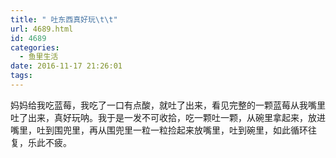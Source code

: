 ```yaml
---
title: " 吐东西真好玩\t\t"
url: 4689.html
id: 4689
categories:
  - 鱼里生活
date: 2016-11-17 21:26:01
tags:
---
```


妈妈给我吃蓝莓，我吃了一口有点酸，就吐了出来，看见完整的一颗蓝莓从我嘴里吐了出来，真好玩呐。我于是一发不可收拾，吃一颗吐一颗，从碗里拿起来，放进嘴里，吐到围兜里，再从围兜里一粒一粒捡起来放嘴里，吐到碗里，如此循环往复，乐此不疲。